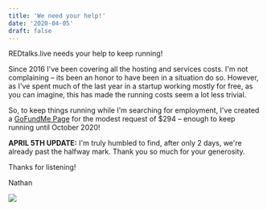 ```yaml
---
title: 'We need your help!'
date: '2020-04-05'
draft: false
---
```


REDtalks.live needs your help to keep running!

Since 2016 I've been covering all the hosting and services costs. I'm not complaining – its been an honor to have been in a situation do so. However, as I've spent much of the last year in a startup working mostly for free, as you can imagine, this has made the running costs seem a lot less trivial.

So, to keep things running while I'm searching for employment, I've created a [GoFundMe Page](http://gf.me/u/xuxab3) for the modest request of $294 – enough to keep running until October 2020!

**APRIL 5TH UPDATE:** I'm truly humbled to find, after only 2 days, we're already past the halfway mark. Thank you so much for your generosity.

Thanks for listening!

Nathan

![](https://redtalkslive.files.wordpress.com/2020/03/pearce-profile_round.png?w=285)